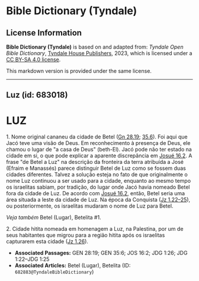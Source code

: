 # Bible Dictionary (Tyndale)

## License Information

**Bible Dictionary (Tyndale)** is based on and adapted from: _Tyndale Open Bible Dictionary_, [Tyndale House Publishers](https://tyndaleopenresources.com/), 2023, which is licensed under a [CC BY-SA 4.0 license](https://creativecommons.org/licenses/by-sa/4.0/legalcode.en).

This markdown version is provided under the same license.



--------------------------------

## Luz (id: 683018)

LUZ
===

1\. Nome original cananeu da cidade de Betel ([Gn 28\.19](https://ref.ly/Gen28:19); [35\.6](https://ref.ly/Gen35:6)). Foi aqui que Jacó teve uma visão de Deus. Em reconhecimento à presença de Deus, ele chamou o lugar de "a casa de Deus" (beth\-El). Jacó pode não ter estado na cidade em si, o que pode explicar a aparente discrepância em [Josué 16\.2](https://ref.ly/Josh16:2). A frase "de Betel a Luz" na descrição da fronteira da terra atribuída a José (Efraim e Manassés) parece distinguir Betel de Luz como se fossem duas cidades diferentes. Talvez a solução esteja no fato de que originalmente o nome Luz continuou a ser usado para a cidade, enquanto ao mesmo tempo os israelitas sabiam, por tradição, do lugar onde Jacó havia nomeado Betel fora da cidade de Luz. De acordo com [Josué 16\.2](https://ref.ly/Josh16:2), então, Betel seria uma área situada a leste da cidade de Luz. Na época da Conquista ([Jz 1\.22–25](https://ref.ly/Judg1:22-Judg1:25)), ou posteriormente, os israelitas mudaram o nome de Luz para Betel.

*Veja também* Betel (Lugar), Betelita \#1.

2\. Cidade hitita nomeada em homenagem a Luz, na Palestina, por um de seus habitantes que migrou para a região hitita após os israelitas capturarem esta cidade ([Jz 1\.26](https://ref.ly/Judg1:26)).

* **Associated Passages:** GEN 28:19; GEN 35:6; JOS 16:2; JDG 1:26; JDG 1:22–JDG 1:25
* **Associated Articles:** Betel (Lugar), Betelita (ID: `682883@TyndaleBibleDictionary`)

